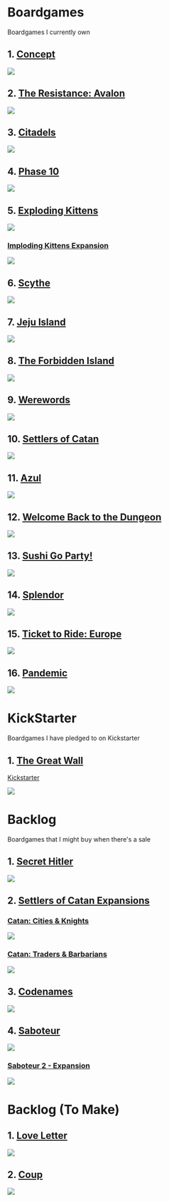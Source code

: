 # Boardgames

Boardgames I currently own

## 1. [Concept](https://boardgamegeek.com/boardgame/147151/concept)
![](https://cf.geekdo-images.com/imagepage/img/ToVjow0p1j-mO7glbY66y1smOdk=/fit-in/900x600/filters:no_upscale()/pic1814140.jpg)

## 2. [The Resistance: Avalon](https://boardgamegeek.com/boardgame/128882/resistance-avalon)
![](https://cf.geekdo-images.com/imagepage/img/SWFte6TRTW9jBPs1Wx6R5f4fZJI=/fit-in/900x600/filters:no_upscale()/pic1453063.jpg)

## 3. [Citadels](https://boardgamegeek.com/boardgame/205398/citadels)
![](https://cf.geekdo-images.com/imagepage/img/nyE26TVI0oidRBVShpo8KxopvNM=/fit-in/900x600/filters:no_upscale()/pic3118160.png)

## 4. [Phase 10](https://boardgamegeek.com/boardgame/1258/phase-10)
![](https://cf.geekdo-images.com/imagepage/img/D8S3uhPaxmDgNVEC-0yUr91W_I8=/fit-in/900x600/filters:no_upscale()/pic2449658.jpg)

## 5. [Exploding Kittens](https://boardgamegeek.com/boardgame/172225/exploding-kittens)
![](https://cf.geekdo-images.com/imagepage/img/N2XWXDFP40YGepIQ1D-S0K5GsGs=/fit-in/900x600/filters:no_upscale()/pic3161177.jpg)

###	[Imploding Kittens Expansion](https://boardgamegeek.com/boardgameexpansion/204053/exploding-kittens-imploding-kittens)
![](https://cf.geekdo-images.com/imagepage/img/7bys3ioaIhiEcYshca72x5zLYv0=/fit-in/900x600/filters:no_upscale()/pic3098074.jpg)

## 6. [Scythe](https://boardgamegeek.com/boardgame/169786/scythe)
![](https://cf.geekdo-images.com/imagepage/img/7-DfQk5edSMK5cvz3n-8DvZUvf0=/fit-in/900x600/filters:no_upscale()/pic3069755.jpg)

## 7. [Jeju Island](https://boardgamegeek.com/boardgame/183643/jeju-island)
![](https://cf.geekdo-images.com/imagepage/img/PvLbZ4UOsYHa8jTjudalBO5lmB4=/fit-in/900x600/filters:no_upscale()/pic2703986.jpg)

## 8. [The Forbidden Island](https://boardgamegeek.com/boardgame/65244/forbidden-island)
![](https://cf.geekdo-images.com/imagepage/img/-7XA3ToqZ7_b7OHYmvw7BkvnSR0=/fit-in/900x600/filters:no_upscale()/pic963871.jpg)

## 9. [Werewords](https://boardgamegeek.com/boardgame/219215/werewords)
![](https://cf.geekdo-images.com/imagepage/img/_ydi948GxQvX_Wxll1k5m_RO9jk=/fit-in/900x600/filters:no_upscale()/pic4415138.jpg)

## 10. [Settlers of Catan](https://boardgamegeek.com/boardgame/13/catan)
![](https://cf.geekdo-images.com/imagepage/img/AQmB3yQILBYQOiznfi9IN1psDPY=/fit-in/900x600/filters:no_upscale()/pic133885.jpg)

## 11. [Azul](https://boardgamegeek.com/boardgame/230802/azul)
![](https://cf.geekdo-images.com/imagepage/img/bBfOIKax5qElAEt-tRNdjNzQ_PU=/fit-in/900x600/filters:no_upscale()/pic3720018.jpg)

## 12. [Welcome Back to the Dungeon](https://boardgamegeek.com/boardgame/195043/welcome-back-dungeon)
![](https://cf.geekdo-images.com/imagepage/img/VJgPy6IAtcWZ1YUaTfQZEg7MO1E=/fit-in/900x600/filters:no_upscale()/pic3483675.jpg)

## 13. [Sushi Go Party!](https://boardgamegeek.com/boardgame/192291/sushi-go-party)
![](https://cf.geekdo-images.com/imagepage/img/caK1QUZdM4jUbKZ7mkuyJyQ3BF4=/fit-in/900x600/filters:no_upscale()/pic3790273.jpg)

## 14. [Splendor](https://boardgamegeek.com/boardgame/148228/splendor)
![](https://cf.geekdo-images.com/imagepage/img/_kEhrVsk2UBK7uP7sw1-llTvl_k=/fit-in/900x600/filters:no_upscale()/pic1904126.jpg)

## 15. [Ticket to Ride: Europe](https://boardgamegeek.com/boardgame/14996/ticket-ride-europe)
![](https://cf.geekdo-images.com/imagepage/img/Fpz8CL_0FO60mVPho88kUuybwfk=/fit-in/900x600/filters:no_upscale()/pic246641.jpg)

## 16. [Pandemic](https://boardgamegeek.com/boardgame/30549/pandemic)
![](https://cf.geekdo-images.com/imagepage/img/yjNhNCJAOkuAwSnMtr-o5aABgGA=/fit-in/900x600/filters:no_upscale()/pic300647.jpg)

# KickStarter

Boardgames I have pledged to on Kickstarter

## 1. [The Great Wall](https://boardgamegeek.com/boardgame/292375/great-wall)
[Kickstarter](https://www.kickstarter.com/projects/awakenrealms/great-wall-board-game)

![](https://cf.geekdo-images.com/imagepage/img/yxa7Kq0iEqwlozLLlaE4XeGFxCE=/fit-in/900x600/filters:no_upscale()/pic5024225.jpg)

# Backlog

Boardgames that I might buy when there's a sale 

## 1. [Secret Hitler](https://boardgamegeek.com/boardgame/188834/secret-hitler)
![](https://cf.geekdo-images.com/imagepage/img/CXoj3LM81vQqsZyH17UqudaOrhc=/fit-in/900x600/filters:no_upscale()/pic3010469.jpg)

## 2. [Settlers of Catan Expansions](https://boardgamegeek.com/boardgame/13/catan)

### [Catan: Cities & Knights](https://boardgamegeek.com/boardgameexpansion/926/catan-cities-knights)
![](https://cf.geekdo-images.com/imagepage/img/c-BK4I1830fEquPc7AjeDaH76sY=/fit-in/900x600/filters:no_upscale()/pic41938.jpg)

### [Catan: Traders & Barbarians](https://boardgamegeek.com/boardgameexpansion/27760/catan-traders-barbarians)
![](https://cf.geekdo-images.com/imagepage/img/4MFkC9NjF67ICd3ZXlaXJ4FgWJk=/fit-in/900x600/filters:no_upscale()/pic694501.jpg)

## 3. [Codenames](https://boardgamegeek.com/boardgame/178900/codenames)
![](https://cf.geekdo-images.com/imagepage/img/87g2sg-5UVxKwlB6NToeFVNjh3U=/fit-in/900x600/filters:no_upscale()/pic2616052.jpg)

## 4. [Saboteur](https://boardgamegeek.com/boardgame/9220/saboteur)
![](https://cf.geekdo-images.com/imagepage/img/JpUAZXAjCaaUP_asGTXLnq8y0Kc=/fit-in/900x600/filters:no_upscale()/pic460052.jpg)

### [Saboteur 2 - Expansion](https://boardgamegeek.com/boardgameexpansion/91072/saboteur-2-expansion-only-editions)
![](https://cf.geekdo-images.com/imagepage/img/eaOWK8K_T29PX1nI3Vxh27GRcz8=/fit-in/900x600/filters:no_upscale()/pic904337.jpg)

# Backlog (To Make)
## 1. [Love Letter](https://boardgamegeek.com/boardgame/129622/love-letter)

![](https://cf.geekdo-images.com/imagepage/img/iMDpkvLdVkOAdcTyQbGhI9xcarg=/fit-in/900x600/filters:no_upscale()/pic1512855.jpg)

## 2. [Coup](https://boardgamegeek.com/boardgame/131357/coup)

![](https://cf.geekdo-images.com/imagepage/img/4Vdrw-K6q2oMldfMIVsQUEAUy80=/fit-in/900x600/filters:no_upscale()/pic1759020.jpg)
